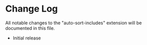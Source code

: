 # Change Log

All notable changes to the "auto-sort-includes" extension will be documented in this file.

- Initial release

